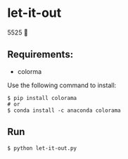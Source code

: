 # let-it-out
5525 🥕

## Requirements:
- colorma

Use the following command to install:
```Shell
$ pip install colorama
# or
$ conda install -c anaconda colorama
```

## Run
`$ python let-it-out.py`
